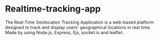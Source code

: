 # Realtime-tracking-app
 The Real-Time Geolocation Tracking Application is a web-based platform designed to track and display users' geographical locations in real time. Made by using Node.js, Express, Ejs, socket.io and leaflet.
